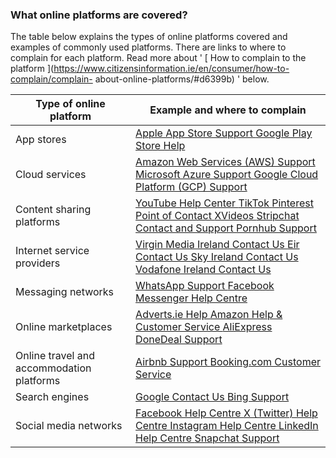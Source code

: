 ###  **What online platforms are covered?**

The table below explains the types of online platforms covered and examples of
commonly used platforms. There are links to where to complain for each
platform. Read more about ' [ How to complain to the platform
](https://www.citizensinformation.ie/en/consumer/how-to-complain/complain-
about-online-platforms/#d6399b) ' below.

**Type of online platform** |  **Example and where to complain**  
---|---  
App stores  |  [ Apple App Store Support ](https://support.apple.com/) [ Google Play Store Help ](https://support.google.com/googleplay/gethelp?sjid=12529421335266483845-EU)  
Cloud services  |  [ Amazon Web Services (AWS) Support ](https://www.amazon.com/hz/contact-us/foresight/hubgateway) [ Microsoft Azure Support ](https://azure.microsoft.com/en-us/support) [ Google Cloud Platform (GCP) Support ](https://cloud.google.com/support-hub?hl=en&sjid=16323616900887962013-EU&visit_id=638459328522060208-311935565&rd=1)  
Content sharing platforms  |  [ YouTube Help Center ](https://support.google.com/youtube/?hl=en#topic=9257498) [ TikTok ](https://support.stripchat.com/hc/en-us) [ Pinterest Point of Contact ](https://help.pinterest.com/en/article/digital-services-act) [ XVideos ](https://info.xvideos.net/contact) [ Stripchat Contact and Support ](https://strchatfaq.com/contacts-support/) [ Pornhub Support ](https://www.pornhub.com/support)  
Internet service providers  |  [ Virgin Media Ireland Contact Us ](https://www.virginmedia.ie/contact-information/) [ Eir Contact Us ](https://www.eir.ie/complaints/forms/) [ Sky Ireland Contact Us ](https://www.sky.com/help/articles/how-to-make-a-complaint-roi) [ Vodafone Ireland Contact Us ](https://n.vodafone.ie/aboutus/code/customers/complaints.html)  
Messaging networks  |  [ WhatsApp Support ](https://www.whatsapp.com/contact/?subject=messenger#:~:text=To%20better%20assist%20you%2C%20contact,Send%20Question%22%20to%20contact%20us.) [ Facebook Messenger Help Centre ](https://www.facebook.com/help/messenger-app)  
Online marketplaces  |  [ Adverts.ie Help ](https://www.adverts.ie/contact) [ Amazon Help & Customer Service ](https://www.amazon.com/hz/contact-us/foresight/hubgateway) [ AliExpress ](http://aliexpress.com/p/buyerprotection/index.html) [ DoneDeal Support ](https://hello.donedeal.ie/hc/en-us/requests/new)  
Online travel and accommodation platforms  |  [ Airbnb Support ](https://www.airbnb.ie/help/article/1542) [ Booking.com Customer Service ](https://secure.booking.com/help?aid=2311236&label=en-ie-booking-desktop-vx6XwObfoGLPDHi80OcETgS652796017644%3Apl%3Ata%3Ap1%3Ap2%3Aac%3Aap%3Aneg%3Afi%3Atikwd-334108349%3Alp1007850%3Ali%3Adec%3Adm&sid=63c0b5e77a23b27bbd7d006a749da1f6&source=footer_navigation)  
Search engines  |  [ Google Contact Us ](https://support.google.com/websearch/answer/13659668?hl=en-IE&ref_topic=3378866&sjid=12529421335266483845-EU) [ Bing Support ](https://support.microsoft.com/en-au/topic/how-to-report-a-concern-or-contact-bing-1831f0fe-3c4d-46ae-8e57-16c487715729)  
Social media networks  |  [ Facebook Help Centre ](https://www.facebook.com/help/messenger-app) [ X (Twitter) Help Centre ](https://help.twitter.com/en/forms) [ Instagram Help Centre ](https://help.instagram.com/) [ LinkedIn Help Centre ](https://www.linkedin.com/help/linkedin) [ Snapchat Support ](https://help.snapchat.com/hc/en-us)  
  